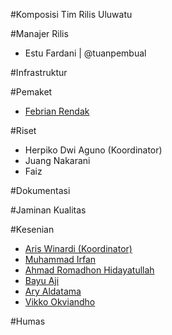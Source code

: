 #Komposisi Tim Rilis Uluwatu

#Manajer Rilis

- Estu Fardani | @tuanpembual

#Infrastruktur

#Pemaket

- [Febrian Rendak](https://github.com/febrianrendak)

#Riset

- Herpiko Dwi Aguno (Koordinator)
- Juang Nakarani
- Faiz

#Dokumentasi

#Jaminan Kualitas

#Kesenian
- [Aris Winardi (Koordinator)](http://github.com/winardiaris/)
- [Muhammad Irfan](https://github.com/irfanpule)
- [Ahmad Romadhon Hidayatullah](https://github.com/raniaamina)
- [Bayu Aji]()
- [Ary Aldatama]()
- [Vikko Okviandho]()


#Humas
